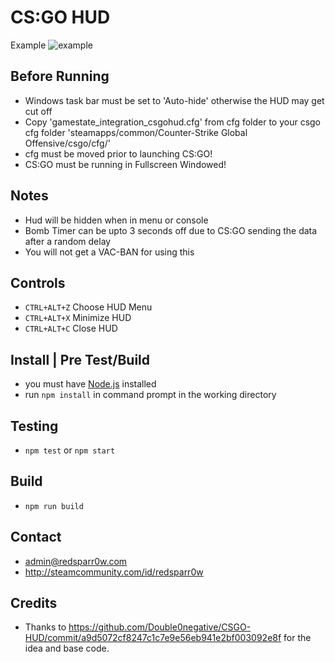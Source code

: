 # CS:GO HUD
Example
![example](https://i.imgur.com/azUTlHF.png)

## Before Running
- Windows task bar must be set to 'Auto-hide' otherwise the HUD may get cut off
- Copy 'gamestate_integration_csgohud.cfg' from cfg folder to your csgo cfg folder 'steamapps/common/Counter-Strike Global Offensive/csgo/cfg/'
- cfg must be moved prior to launching CS:GO!
- CS:GO must be running in Fullscreen Windowed!

## Notes
- Hud will be hidden when in menu or console
- Bomb Timer can be upto 3 seconds off due to CS:GO sending the data after a random delay
- You will not get a VAC-BAN for using this

## Controls
- `CTRL+ALT+Z` Choose HUD Menu
- `CTRL+ALT+X` Minimize HUD
- `CTRL+ALT+C` Close HUD

## Install | Pre Test/Build
- you must have [Node.js](https://nodejs.org/en/) installed
- run `npm install` in command prompt in the working directory

## Testing
- `npm test` or `npm start`

## Build
- `npm run build`

## Contact
- admin@redsparr0w.com
- http://steamcommunity.com/id/redsparr0w

## Credits
- Thanks to https://github.com/Double0negative/CSGO-HUD/commit/a9d5072cf8247c1c7e9e56eb941e2bf003092e8f for the idea and base code.
